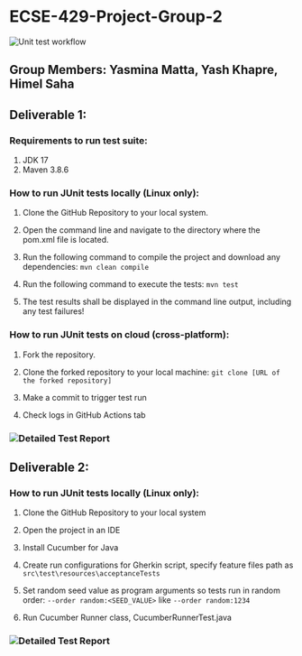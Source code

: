 # ECSE-429-Project-Group-2

![Unit test workflow](https://github.com/yasminamatta/ECSE-429-Project-Group-2/actions/workflows/maven.yml/badge.svg)


## Group Members: Yasmina Matta, Yash Khapre, Himel Saha

## Deliverable 1:

### Requirements to run test suite:
1) JDK 17
2) Maven 3.8.6

### How to run JUnit tests locally (Linux only):

1) Clone the GitHub Repository to your local system.

2) Open the command line and navigate to the directory where the pom.xml file is located.

3) Run the following command to compile the project and download any dependencies: `mvn clean compile`

4) Run the following command to execute the tests: `mvn test`

5) The test results shall be displayed in the command line output, including any test failures!

### How to run JUnit tests on cloud (cross-platform):

1) Fork the repository.

2) Clone the forked repository to your local machine: `git clone [URL of the forked repository]`

3) Make a commit to trigger test run

4) Check logs in GitHub Actions tab

### ![Detailed Test Report](https://ecse429-test-analysis.netlify.app/)

## Deliverable 2:

### How to run JUnit tests locally (Linux only):

1) Clone the GitHub Repository to your local system

2) Open the project in an IDE

3) Install Cucumber for Java

4) Create run configurations for Gherkin script, specify feature files path as `src\test\resources\acceptanceTests`

5) Set random seed value as program arguments so tests run in random order: `--order random:<SEED_VALUE>` like `--order random:1234`

6) Run Cucumber Runner class, CucumberRunnerTest.java

### ![Detailed Test Report](https://calmcumber.netlify.app/)




